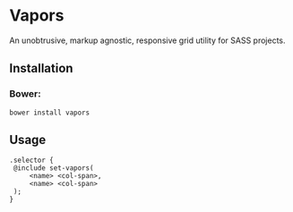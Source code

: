 # Vapors
An unobtrusive, markup agnostic, responsive grid utility for SASS projects.

## Installation

### Bower:
 ```
bower install vapors
 ``` 

 ## Usage
 ```
 .selector {
  @include set-vapors(
      <name> <col-span>, 
      <name> <col-span>
  );
}
 ``` 